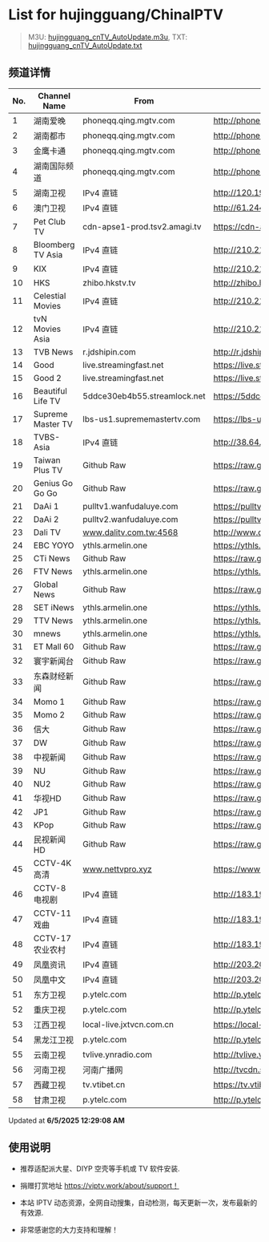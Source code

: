 # List for **hujingguang/ChinaIPTV**

> M3U: [hujingguang_cnTV_AutoUpdate.m3u](./hujingguang_cnTV_AutoUpdate.m3u ), TXT: [hujingguang_cnTV_AutoUpdate.txt](./txt/hujingguang_cnTV_AutoUpdate.txt )

## 频道详情

| No. | Channel Name | From | Source |
| --- | ------------ | ---- | ------ |
| 1 | 湖南爱晚 | phoneqq.qing.mgtv.com | <http://phoneqq.qing.mgtv.com/nn_live/nn_x64/dWlwPTEwMy4zOS4yMjYuMTAwJnRlcm09NSZxaWQ9JmNkbmV4X2lkPXFxX3Bob25lX2xpdmUmY2hzPSZkZWY9MSZzPTllNzJlMDRkODM2NGU4NGViYTE5Y2IxMTRjYzZhYTMwJnVpZD0mdXVpZD02NTJiMzJlNDM1ZTAzYTM3OTI5OTA0ZjBlYjE5Yzg0OC02NzI3ZTI2NCZ2PTImYXM9MCZlcz0xNzQ5MDc4MDA0/HNGGMPP360.m3u8> |
| 2 | 湖南都市 | phoneqq.qing.mgtv.com | <http://phoneqq.qing.mgtv.com/nn_live/nn_x64/dWlwPTEwMy4zOS4yMjYuMTAwJnRlcm09NSZxaWQ9JmNkbmV4X2lkPXFxX3Bob25lX2xpdmUmY2hzPSZkZWY9MSZzPWZhMjU5NWE5MjJkOWIzNTBjZmM3MDM4YTM1ZDliYjMxJnVpZD0mdXVpZD02ZDU2NjA1MzQxMmM2OGE4Mzk4NTIyMTM2YjMxOTUzNC02NzI3ZTI2NCZ2PTImYXM9MCZlcz0xNzQ5MDY3NDQz/HNDSMPP360.m3u8> |
| 3 | 金鹰卡通 | phoneqq.qing.mgtv.com | <http://phoneqq.qing.mgtv.com/nn_live/nn_x64/dWlwPTEwMy4zOS4yMjYuMTAwJnRlcm09NSZxaWQ9JmNkbmV4X2lkPXFxX3Bob25lX2xpdmUmY2hzPSZkZWY9MSZzPWNkYjNkNTdlZjk5NjRkZTVmMmJjMzNiYTk4MzJiODgwJnVpZD0mdXVpZD02NWI2YzExODlmNzYwZDE3ZTlmNDk4ZTA5YmYxYTFkMC02NzI3ZTI2NCZ2PTImYXM9MCZlcz0xNzQ5MDcxMTE2/JYKTMPP360.m3u8> |
| 4 | 湖南国际频道 | phoneqq.qing.mgtv.com | <http://phoneqq.qing.mgtv.com/nn_live/nn_x64/dWlwPTEwMy4zOS4yMjYuMTAwJnRlcm09NSZxaWQ9JmNkbmV4X2lkPXFxX3Bob25lX2xpdmUmY2hzPSZkZWY9MSZzPThmYjgxZmM0YjYzOGU1NGU1Njg2NGEwMzlkNGJmNWMyJnVpZD0mdXVpZD1jMTYwOGRjMWVmYTA2NTI1Zjk2YmIyNjA3ZmM0NzcwOS02NzI3ZTI2NCZ2PTImYXM9MCZlcz0xNzQ5MDc0MTIz/HNGJMPP360.m3u8> |
| 5 | 湖南卫视 | IPv4 直链 | <http://120.196.232.43:8088/rrs03.hw.gmcc.net/PLTV/651/224/3221226698/1.m3u8> |
| 6 | 澳门卫视 | IPv4 直链 | <http://61.244.22.4/ch1/ch1.live/playlist.m3u8> |
| 7 | Pet Club TV | cdn-apse1-prod.tsv2.amagi.tv | <https://cdn-apse1-prod.tsv2.amagi.tv/linear/amg01076-lightningintern-petclub-samsungnz/playlist.m3u8> |
| 8 | Bloomberg TV Asia | IPv4 直链 | <http://210.210.155.37/dr9445/h/h03/index.m3u8> |
| 9 | KIX | IPv4 直链 | <http://210.210.155.37/dr9445/h/h07/index.m3u8> |
| 10 | HKS | zhibo.hkstv.tv | <http://zhibo.hkstv.tv/livestream/mutfysrq/playlist.m3u8> |
| 11 | Celestial Movies | IPv4 直链 | <http://210.210.155.37/dr9445/h/h14/index.m3u8> |
| 12 | tvN Movies Asia | IPv4 直链 | <http://210.210.155.37/dr9445/h/h21/index.m3u8> |
| 13 | TVB News | r.jdshipin.com | <http://r.jdshipin.com/CkuBd> |
| 14 | Good | live.streamingfast.net | <https://live.streamingfast.net/osmflivech1.m3u8> |
| 15 | Good 2 | live.streamingfast.net | <https://live.streamingfast.net/osmflivech2.m3u8> |
| 16 | Beautiful Life TV | 5ddce30eb4b55.streamlock.net | <https://5ddce30eb4b55.streamlock.net/bltvhd/bltv1/playlist.m3u8> |
| 17 | Supreme Master TV | lbs-us1.suprememastertv.com | <https://lbs-us1.suprememastertv.com/720p.m3u8> |
| 18 | TVBS-Asia | IPv4 直链 | <http://38.64.72.148/hls/modn/list/4005/playlist.m3u8> |
| 19 | Taiwan Plus TV | Github Raw | <https://raw.githubusercontent.com/ChiSheng9/iptv/master/TV78.m3u8> |
| 20 | Genius Go Go Go | Github Raw | <https://raw.githubusercontent.com/ChiSheng9/iptv/master/TV26.m3u8> |
| 21 | DaAi 1 | pulltv1.wanfudaluye.com | <https://pulltv1.wanfudaluye.com/live/tv1.m3u8> |
| 22 | DaAi 2 | pulltv2.wanfudaluye.com | <https://pulltv2.wanfudaluye.com/live/tv2.m3u8> |
| 23 | Dali TV | www.dalitv.com.tw:4568 | <http://www.dalitv.com.tw:4568/live/dali/index.m3u8> |
| 24 | EBC YOYO | ythls.armelin.one | <https://ythls.armelin.one/channel/UCiWRSesvSYmY7YOyz0tv_zQ.m3u8> |
| 25 | CTi News | Github Raw | <https://raw.githubusercontent.com/ChiSheng9/iptv/master/TV28.m3u8> |
| 26 | FTV News | ythls.armelin.one | <https://ythls.armelin.one/channel/UC2VmWn8dAqkzlQqvy02E1PA.m3u8> |
| 27 | Global News | Github Raw | <https://raw.githubusercontent.com/ChiSheng9/iptv/master/TV02.m3u8> |
| 28 | SET iNews | ythls.armelin.one | <https://ythls.armelin.one/channel/UCoNYj9OFHZn3ACmmeRCPwbA.m3u8> |
| 29 | TTV News | ythls.armelin.one | <https://ythls.armelin.one/channel/UC8ROUUjHzEQm-ndb69CX8Ww.m3u8> |
| 30 | mnews | ythls.armelin.one | <https://ythls.armelin.one/channel/UC4LjkybVKXCDlneVXlKAbmw.m3u8> |
| 31 | ET Mall 60 | Github Raw | <https://raw.githubusercontent.com/ChiSheng9/iptv/master/TV18.m3u8> |
| 32 | 寰宇新闻台 | Github Raw | <https://raw.githubusercontent.com/ChiSheng9/iptv/master/TV02.m3u8> |
| 33 | 东森财经新闻 | Github Raw | <https://raw.githubusercontent.com/ChiSheng9/iptv/master/TV03.m3u8> |
| 34 | Momo 1 | Github Raw | <https://raw.githubusercontent.com/ChiSheng9/iptv/master/TV04.m3u8> |
| 35 | Momo 2 | Github Raw | <https://raw.githubusercontent.com/ChiSheng9/iptv/master/TV05.m3u8> |
| 36 | 信大 | Github Raw | <https://raw.githubusercontent.com/ChiSheng9/iptv/master/TV07.m3u8> |
| 37 | DW | Github Raw | <https://raw.githubusercontent.com/ChiSheng9/iptv/master/TV08.m3u8> |
| 38 | 中视新闻 | Github Raw | <https://raw.githubusercontent.com/ChiSheng9/iptv/master/TV09.m3u8> |
| 39 | NU | Github Raw | <https://raw.githubusercontent.com/ChiSheng9/iptv/master/TV10.m3u8> |
| 40 | NU2 | Github Raw | <https://raw.githubusercontent.com/ChiSheng9/iptv/master/TV14.m3u8> |
| 41 | 华视HD | Github Raw | <https://raw.githubusercontent.com/ChiSheng9/iptv/master/TV12.m3u8> |
| 42 | JP1 | Github Raw | <https://raw.githubusercontent.com/ChiSheng9/iptv/master/TV15.m3u8> |
| 43 | KPop | Github Raw | <https://raw.githubusercontent.com/ChiSheng9/iptv/master/TV16.m3u8> |
| 44 | 民视新闻HD | Github Raw | <https://raw.githubusercontent.com/ChiSheng9/iptv/master/TV17.m3u8> |
| 45 | CCTV-4K 高清 | www.nettvpro.xyz | <https://www.nettvpro.xyz/player/videojs.php?url=https://liveop.cctv.cn/hls/4KHD/playlist.m3u8> |
| 46 | CCTV-8 电视剧 | IPv4 直链 | <http://183.196.25.171:808/hls/77/index.m3u8> |
| 47 | CCTV-11 戏曲 | IPv4 直链 | <http://183.196.25.171:808/hls/11/index.m3u8> |
| 48 | CCTV-17 农业农村 | IPv4 直链 | <http://183.196.25.171:808/hls/93/index.m3u8> |
| 49 | 凤凰资讯 | IPv4 直链 | <http://203.205.191.53/qctv.fengshows.cn/live/0701pin72.m3u8> |
| 50 | 凤凰中文 | IPv4 直链 | <http://203.205.191.53/qctv.fengshows.cn/live/0701pcc72.m3u8> |
| 51 | 东方卫视 | p.ytelc.com | <http://p.ytelc.com/m3u8.html?id=http://cc-ynbit-wszhibo.ifengli.com:2000/live/shdfws-hd/2500.m3u8?innersid=6998114529464369318> |
| 52 | 重庆卫视 | p.ytelc.com | <http://p.ytelc.com/videojs.php?id=https://sjlivecdn9.cbg.cn/202506050000/app_2/_definst_/ls_2.stream/chunklist.m3u8> |
| 53 | 江西卫视 | local-live.jxtvcn.com.cn | <https://local-live.jxtvcn.com.cn/live-jxtv/tv_jxtv1.m3u8?source=pc&t=&token=> |
| 54 | 黑龙江卫视 | p.ytelc.com | <http://p.ytelc.com/videojs.php?id=https://idclive.hljtv.com:4430/live/hljws_own.m3u8> |
| 55 | 云南卫视 | tvlive.ynradio.com | <http://tvlive.ynradio.com/live/yunnanweishi/chunks.m3u8> |
| 56 | 河南卫视 | 河南广播网 | <http://tvcdn.stream3.hndt.com/tv/65c4a6d5017e1000b2b6ea2500000000_transios/playlist.m3u8?wsSecret=a53045f107e0f4e098af4d987c2001c7&wsTime=1749067271> |
| 57 | 西藏卫视 | tv.vtibet.cn | <https://tv.vtibet.cn/live/h701F9MpxzPDyE.m3u8?secret=f6db2a63d47ebab3e302af9c765a7ca9&time=68406f17> |
| 58 | 甘肃卫视 | p.ytelc.com | <http://p.ytelc.com/videojs.php?id=https://hls.gstv.com.cn/49048r/6e1sy2.m3u8> |

Updated at **6/5/2025 12:29:08 AM**

## 使用说明

- 推荐适配派大星、DIYP 空壳等手机或 TV 软件安装.

- 捐赠打赏地址 <https://viptv.work/about/support！>

- 本站 IPTV 动态资源，全网自动搜集，自动检测，每天更新一次，发布最新的有效源.

- 非常感谢您的大力支持和理解！
